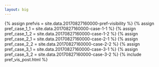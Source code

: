 ```yaml
---
layout: big
---
```

{% assign prefvis = site.data.20170827160000-pref-visibility %}
{% assign pref_case_1_1 = site.data.20170827160000-case-1-1 %}
{% assign pref_case_1_2 = site.data.20170827160000-case-1-2 %}
{% assign pref_case_2_1 = site.data.20170827160000-case-2-1 %}
{% assign pref_case_2_2 = site.data.20170827160000-case-2-2 %}
{% assign pref_case_3_1 = site.data.20170827160000-case-3-1 %}
{% assign pref_case_3_2 = site.data.20170827160000-case-3-2 %}
{% include pref_vis_post.html %}
